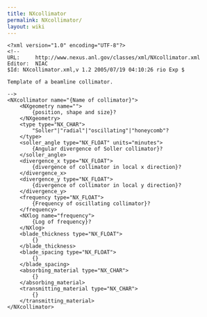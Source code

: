 ```yaml
---
title: NXcollimator
permalink: NXcollimator/
layout: wiki
---
```


    <?xml version="1.0" encoding="UTF-8"?>
    <!--
    URL:     http://www.nexus.anl.gov/classes/xml/NXcollimator.xml
    Editor:  NIAC
    $Id: NXcollimator.xml,v 1.2 2005/07/19 04:10:26 rio Exp $

    Template of a beamline collimator.

    -->
    <NXcollimator name="{Name of collimator}">
        <NXgeometry name="">
            {position, shape and size}?
        </NXgeometry>
        <type type="NX_CHAR">
            "Soller"|"radial"|"oscillating"|"honeycomb"?
        </type>
        <soller_angle type="NX_FLOAT" units="minutes">
            {Angular divergence of Soller collimator}?
        </soller_angle>
        <divergence_x type="NX_FLOAT">
            {divergence of collimator in local x direction}?
        </divergence_x>
        <divergence_y type="NX_FLOAT">
            {divergence of collimator in local y direction}?
        </divergence_y>
        <frequency type="NX_FLOAT">
            {Frequency of oscillating collimator}?
        </frequency>
        <NXlog name="frequency">
            {Log of frequency}?
        </NXlog>
        <blade_thickness type="NX_FLOAT">
            {}
        </blade_thickness>
        <blade_spacing type="NX_FLOAT">
            {}
        </blade_spacing>
        <absorbing_material type="NX_CHAR">
            {}
        </absorbing_material>
        <transmitting_material type="NX_CHAR">
            {}
        </transmitting_material>
    </NXcollimator>
